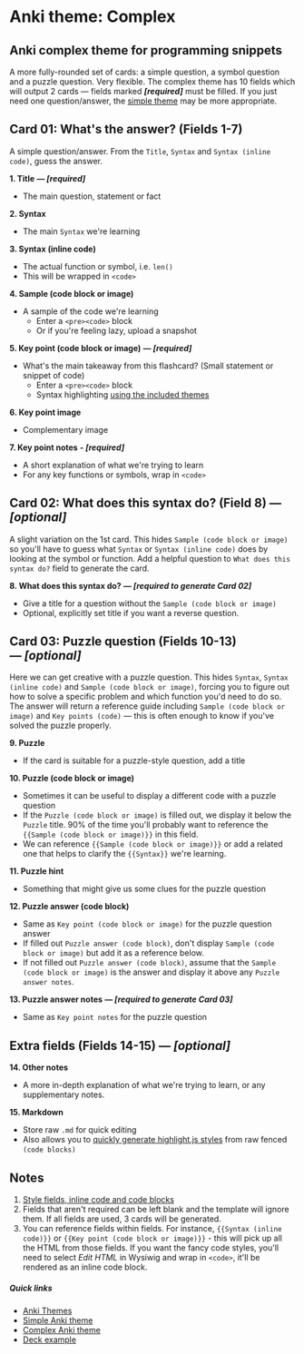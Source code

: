 # Anki theme: Complex
## Anki complex theme for programming snippets

A more fully-rounded set of cards: a simple question, a symbol question and a puzzle question. Very flexible. The complex theme has 10 fields which will output 2 cards — fields marked ***[required]*** must be filled. If you just need one question/answer, the [simple theme](../simple/README.md) may be more appropriate.



## Card 01: What's the answer? (Fields 1-7)

A simple question/answer. From the `Title`, `Syntax` and `Syntax (inline code)`, guess the answer.

**1. Title** ***— [required]***

- The main question, statement or fact

**2. Syntax**

- The main `Syntax` we're learning

**3. Syntax (inline code)**

- The actual function or symbol, i.e. `len()`
- This will be wrapped in `<code>`

**4. Sample (code block or image)**

- A sample of the code we're learning
  - Enter a `<pre><code>` block
  - Or if you're feeling lazy, upload a snapshot

**5. Key point (code block or image)**  ***— [required]***

- What's the main takeaway from this flashcard? (Small statement or snippet of code)
  - Enter a `<pre><code>` block
  - Syntax highlighting [using the included themes](../styles/README.md)

**6. Key point image**

- Complementary image

**7. Key point notes** ***- [required]***

- A short explanation of what we're trying to learn
- For any key functions or symbols, wrap in `<code>`



## Card 02: What does this syntax do? (Field 8) *— [optional]*

A slight variation on the 1st card. This hides `Sample (code block or image)` so you'll have to guess what `Syntax` or `Syntax (inline code)` does by looking at the symbol or function. Add a helpful question to `What does this syntax do?` field to generate the card.

**8. What does this syntax do?** ***— [required to generate Card 02]***

- Give a title for a question without the `Sample (code block or image)`
- Optional, explicitly set title if you want a reverse question.



## Card 03: Puzzle question (Fields 10-13) *— [optional]*

Here we can get creative with a puzzle question. This hides `Syntax`, `Syntax (inline code)` and `Sample (code block or image)`, forcing you to figure out how to solve a specific problem and which function you'd need to do so. The answer will return a reference guide including `Sample (code block or image)` and `Key points (code)` — this is often enough to know if you've solved the puzzle properly.

**9. Puzzle** 

- If the card is suitable for a puzzle-style question, add a title

**10. Puzzle (code block or image)**

- Sometimes it can be useful to display a different code with a puzzle question
- If the `Puzzle (code block or image)` is filled out, we display it below the `Puzzle` title. 90% of the time you'll probably want to reference the `{{Sample (code block or image)}}` in this field.
- We can reference `{{Sample (code block or image)}}` or add a related one that helps to clarify the `{{Syntax}}` we're learning.

**11. Puzzle hint**

- Something that might give us some clues for the puzzle question

**12. Puzzle answer (code block)**

- Same as `Key point (code block or image)` for the puzzle question answer
- If filled out `Puzzle answer (code block)`, don't display `Sample (code block or image)` but add it as a reference below.
- If not filled out `Puzzle answer (code block)`, assume that the `Sample (code block or image)` is the answer and display it above any `Puzzle answer notes`.

**13. Puzzle answer notes** ***— [required to generate Card 03]***

- Same as `Key point notes` for the puzzle question



## Extra fields (Fields 14-15) *— [optional]*

**14. Other notes**

- A more in-depth explanation of what we're trying to learn, or any supplementary notes.

**15. Markdown**

- Store raw `.md` for quick editing
- Also allows you to [quickly generate highlight.js styles](../styles/README.md) from raw fenced `(code blocks)`




## Notes

1. [Style fields, inline code and code blocks](../styles/README.md)
2. Fields that aren't required can be left blank and the template will ignore them. If all fields are used, 3 cards will be generated.
3. You can reference fields within fields. For instance, `{{Syntax (inline code)}}` or `{{Key point (code block or image)}}` - this will pick up all the HTML from those fields. If you want the fancy code styles, you'll need to select *Edit HTML* in Wysiwig and wrap in `<code>`, it'll be rendered as an inline code block.


##### Quick links

- [Anki Themes](../../README.md)
- [Simple Anki theme](../simple/README.md)
- [Complex Anki theme](../complex/README.md)
- [Deck example](../../deck/README.md)
